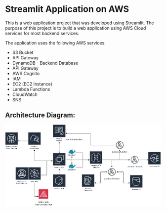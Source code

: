 # Streamlit Application on AWS

This is a web application project that was developed using Streamlit. The purpose of this project is to build a web application using AWS Cloud services for most backend services.

The application uses the following AWS services:
- S3 Bucket
- API Gateway
- DynamoDB - Backend Database
- API Gateway
- AWS Cognito
- IAM
- EC2 (EC2 Instance)
- Lambda Functions
- CloudWatch
- SNS

## Architecture Diagram:

![AWS Architecture Diagram](aws.jpg)

